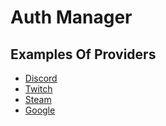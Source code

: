 # Auth Manager

## Examples Of Providers
- [Discord](docs/discord.md)
- [Twitch](docs/twitch.md)
- [Steam](docs/steam.md)
- [Google](docs/google.md)